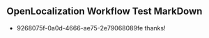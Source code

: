 ## OpenLocalization Workflow Test MarkDown

* 9268075f-0a0d-4666-ae75-2e79068089fe 
thanks!



<!--HONumber=Jan16_HO3-->
